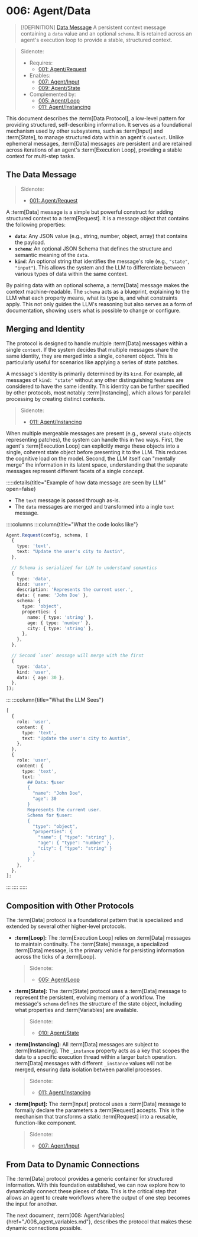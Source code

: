 # 006: Agent/Data

> [!DEFINITION] [Data Message](./000_glossary.md)
> A persistent context message containing a `data` value and an optional `schema`. It is retained across an agent's execution loop to provide a stable, structured context.

> Sidenote:
>
> - Requires:
>   - [001: Agent/Request](./001_agent_request.md)
> - Enables:
>   - [007: Agent/Input](./007_agent_input.md)
>   - [009: Agent/State](./009_agent_state.md)
> - Complemented by:
>   - [005: Agent/Loop](./005_agent_loop.md)
>   - [011: Agent/Instancing](./011_agent_instancing.md)

This document describes the :term[Data Protocol], a low-level pattern for providing structured, self-describing information. It serves as a foundational mechanism used by other subsystems, such as :term[Input] and :term[State], to manage structured data within an agent's `context`. Unlike ephemeral messages, :term[Data] messages are persistent and are retained across iterations of an agent's :term[Execution Loop], providing a stable context for multi-step tasks.

## The Data Message

> Sidenote:
>
> - [001: Agent/Request](./001_agent_request.md)

A :term[Data] message is a simple but powerful construct for adding structured context to a :term[Request]. It is a message object that contains the following properties:

- **`data`**: Any JSON value (e.g., string, number, object, array) that contains the payload.
- **`schema`**: An optional JSON Schema that defines the structure and semantic meaning of the `data`.
- **`kind`**: An optional string that identifies the message's role (e.g., `"state"`, `"input"`). This allows the system and the LLM to differentiate between various types of data within the same context.

By pairing data with an optional schema, a :term[Data] message makes the context machine-readable. The `schema` acts as a blueprint, explaining to the LLM what each property means, what its type is, and what constraints apply. This not only guides the LLM's reasoning but also serves as a form of documentation, showing users what is possible to change or configure.

## Merging and Identity

The protocol is designed to handle multiple :term[Data] messages within a single `context`. If the system decides that multiple messages share the same identity, they are merged into a single, coherent object. This is particularly useful for scenarios like applying a series of state patches.

A message's identity is primarily determined by its `kind`. For example, all messages of `kind: "state"` without any other distinguishing features are considered to have the same identity. This identity can be further specified by other protocols, most notably :term[Instancing], which allows for parallel processing by creating distinct contexts.

> Sidenote:
>
> - [011: Agent/Instancing](./011_agent_instancing.md)

When multiple mergeable messages are present (e.g., several `state` objects representing patches), the system can handle this in two ways. First, the agent's :term[Execution Loop] can explicitly merge these objects into a single, coherent state object before presenting it to the LLM. This reduces the cognitive load on the model. Second, the LLM itself can "mentally merge" the information in its latent space, understanding that the separate messages represent different facets of a single concept.

:::::details{title="Example of how data message are seen by LLM" open=false}

- The `text` message is passed through as-is.
- The `data` messages are merged and transformed into a ingle `text` message.

::::columns
:::column{title="What the code looks like"}

```typescript
Agent.Request(config, schema, [
  {
    type: 'text',
    text: "Update the user's city to Austin",
  },

  // Schema is serialized for LLM to understand semantics
  {
    type: 'data',
    kind: 'user',
    description: 'Represents the current user.',
    data: { name: 'John Doe' },
    schema: {
      type: 'object',
      properties: {
        name: { type: 'string' },
        age: { type: 'number' },
        city: { type: 'string' },
      },
    },
  },

  // Second `user` message will merge with the first
  {
    type: 'data',
    kind: 'user',
    data: { age: 30 },
  },
]);
```

:::
:::column{title="What the LLM Sees"}

```typescript
[
  {
    role: 'user',
    content: {
      type: 'text',
      text: "Update the user's city to Austin",
    },
  },
  {
    role: 'user',
    content: {
      type: 'text',
      text: `
        ## Data: ¶user
        {
          "name": "John Doe",
          "age": 30
        }
        Represents the current user.
        Schema for ¶user:
        {
          "type": "object",
          "properties": {
            "name": { "type": "string" },
            "age": { "type": "number" },
            "city": { "type": "string" }
          }
        }`,
    },
  },
];
```

:::
::::
:::::

## Composition with Other Protocols

The :term[Data] protocol is a foundational pattern that is specialized and extended by several other higher-level protocols.

- **:term[Loop]:** The :term[Execution Loop] relies on :term[Data] messages to maintain continuity. The :term[State] message, a specialized :term[Data] message, is the primary vehicle for persisting information across the ticks of a :term[Loop].

  > Sidenote:
  >
  > - [005: Agent/Loop](./005_agent_loop.md)

- **:term[State]:** The :term[State] protocol uses a :term[Data] message to represent the persistent, evolving memory of a workflow. The message's `schema` defines the structure of the state object, including what properties and :term[Variables] are available.

  > Sidenote:
  >
  > - [010: Agent/State](./010_agent_state.md)

- **:term[Instancing]:** All :term[Data] messages are subject to :term[Instancing]. The `_instance` property acts as a key that scopes the data to a specific execution thread within a larger batch operation. :term[Data] messages with different `_instance` values will not be merged, ensuring data isolation between parallel processes.

  > Sidenote:
  >
  > - [011: Agent/Instancing](./011_agent_instancing.md)

- **:term[Input]:** The :term[Input] protocol uses a :term[Data] message to formally declare the parameters a :term[Request] accepts. This is the mechanism that transforms a static :term[Request] into a reusable, function-like component.

  > Sidenote:
  >
  > - [007: Agent/Input](./007_agent_input.md)

## From Data to Dynamic Connections

The :term[Data] protocol provides a generic container for structured information. With this foundation established, we can now explore how to dynamically connect these pieces of data. This is the critical step that allows an agent to create workflows where the output of one step becomes the input for another.

The next document, :term[008: Agent/Variables]{href="./008_agent_variables.md"}, describes the protocol that makes these dynamic connections possible.
